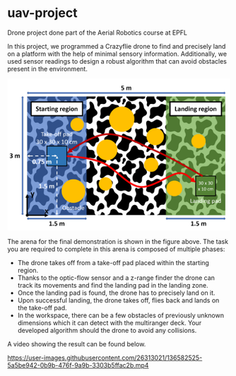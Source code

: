 # uav-project
Drone project done part of the Aerial Robotics course at EPFL 

In this project, we programmed a Crazyflie drone to find and precisely land on a
platform with the help of minimal sensory information. Additionally, we used sensor readings to design a robust algorithm that can avoid obstacles present in the environment.
<p align="center">
  <img src="drone_project_map.PNG" width="600" title="Arena Sketch">
</p>

The arena for the final demonstration is shown in the figure above. The task you are required
to complete in this arena is composed of multiple phases:
* The drone takes off from a take-off pad placed within the starting region.
* Thanks to the optic-flow sensor and a z-range finder the drone can track its
movements and find the landing pad in the landing zone.
* Once the landing pad is found, the drone has to precisely land on it.
* Upon successful landing, the drone takes off, flies back and lands on the take-off pad.
* In the workspace, there can be a few obstacles of previously unknown dimensions
which it can detect with the multiranger deck. Your developed algorithm should
the drone to avoid any collisions.

A video showing the result can be found below. 

https://user-images.githubusercontent.com/26313021/136582525-5a5be942-0b9b-476f-9a9b-3303b5ffac2b.mp4

